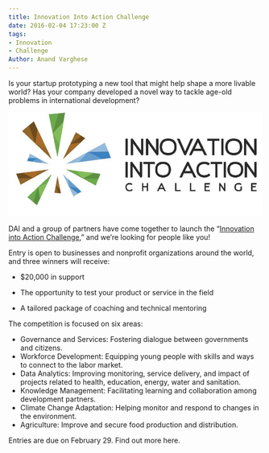 ```yaml
---
title: Innovation Into Action Challenge
date: 2016-02-04 17:23:00 Z
tags:
- Innovation
- Challenge
Author: Anand Varghese
---
```


Is your startup prototyping a new tool that might help shape a more livable world? Has your company developed a novel way to tackle age-old problems in international development?

![innovationchallenge1.jpg](/uploads/innovationchallenge1.jpg)

DAI and a group of partners have come together to launch the “[Innovation into Action Challenge,](https://dai.forms.fm/innovation-into-action-challenge?utm_source=dai)” and we’re looking for people like you! 

<!--more-->
 
Entry is open to businesses and nonprofit organizations around the world, and three winners will receive:

* $20,000 in support 

* The opportunity to test your product or service in the field

* A tailored package of coaching and technical mentoring

The competition is focused on six areas:

* Governance and Services: Fostering dialogue between governments and citizens.
* Workforce Development: Equipping young people with skills and ways to connect to the labor market.
* Data Analytics: Improving monitoring, service delivery, and impact of projects related to health, education, energy, water and sanitation.
* Knowledge Management: Facilitating learning and collaboration among development partners.
* Climate Change Adaptation: Helping monitor and respond to changes in the environment.
* Agriculture: Improve and secure food production and distribution.

Entries are due on February 29. Find out more here.